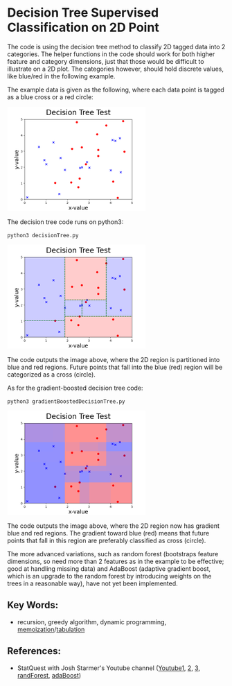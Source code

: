 # Decision Tree Supervised Classification on 2D Point
The code is using the decision tree method to classify 2D tagged data into 2 categories. The helper functions in the code should work for both higher feature and category dimensions, just that those would be difficult to illustrate on a 2D plot. The categories however, should hold discrete values, like blue/red in the following example.

The example data is given as the following, where each data point is tagged as a blue cross or a red circle:

<img src="https://github.com/SphericalCowww/ML_decisionTree/blob/main/input2DPlot0Data_Display.png" width="320" height="240">

The decision tree code runs on python3:

    python3 decisionTree.py

<img src="https://github.com/SphericalCowww/ML_decisionTree/blob/main/input2DPlot1DecTree_Display.png" width="320" height="240">

The code outputs the image above, where the 2D region is partitioned into blue and red regions. Future points that fall into the blue (red) region will be categorized as a cross (circle).

As for the gradient-boosted decision tree code:

    python3 gradientBoostedDecisionTree.py

<img src="https://github.com/SphericalCowww/ML_decisionTree/blob/main/input2DPlot2Boosted_Display.png" width="320" height="240">

The code outputs the image above, where the 2D region now has gradient blue and red regions. The gradient toward blue (red) means that future points that fall in this region are preferably classified as cross (circle).

The more advanced variations, such as random forest (bootstraps feature dimensions, so need more than 2 features as in the example to be effective; good at handling missing data) and AdaBoost (adaptive gradient boost, which is an upgrade to the random forest by introducing weights on the trees in a reasonable way), have not yet been implemented.

## Key Words:
- recursion, greedy algorithm, dynamic programming, <a href="https://stackoverflow.com/questions/6184869/what-is-the-difference-between-memoization-and-dynamic-programming">memoization</a>/<a href="https://www.geeksforgeeks.org/tabulation-vs-memoization/">tabulation</a>
## References:
- StatQuest with Josh Starmer's Youtube channel (<a href="https://www.youtube.com/watch?v=_L39rN6gz7Y">Youtube1</a>, <a href="https://www.youtube.com/watch?v=g9c66TUylZ4">2</a>, <a href="https://www.youtube.com/watch?v=3CC4N4z3GJc">3</a>, <a href="https://www.youtube.com/watch?v=J4Wdy0Wc_xQ">randForest</a>, <a href="https://www.youtube.com/watch?v=LsK-xG1cLYA">adaBoost</a>)
